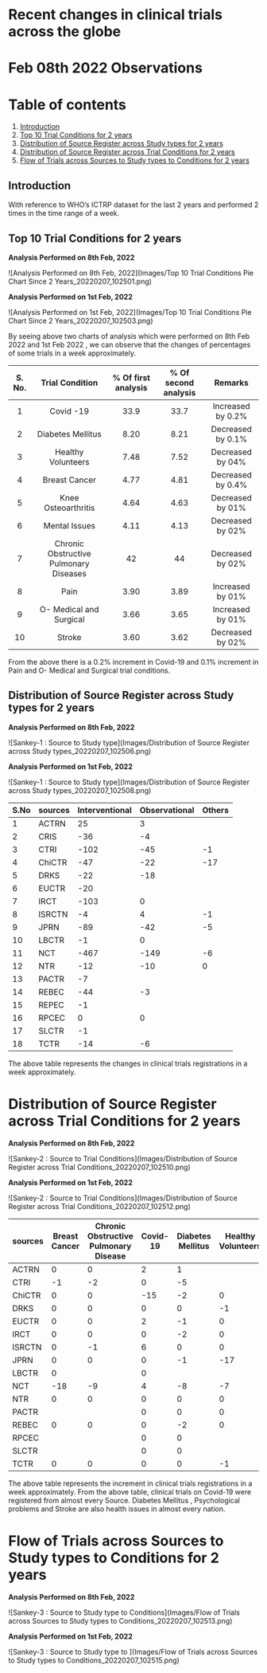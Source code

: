 # Recent changes in clinical trials across the globe

# Feb 08th 2022 Observations

# Table of contents
1. [Introduction](#Introduction)
2. [Top 10 Trial Conditions for 2 years](#Top10TrialConditions)
3. [Distribution of Source Register across Study types for 2 years](#Source_to_Study)    
4. [Distribution of Source Register across Trial Conditions for 2 years](#Source_to_Conditions)
5. [Flow of Trials across Sources to Study types to Conditions for 2 years](#Source_to_StudyType_to_Conditions)


## Introduction <a name="Introduction"></a>
With reference to WHO’s ICTRP dataset for the last 2 years and performed 2 times in the time range of a week.

## Top 10 Trial Conditions for 2 years <a name="Top10TrialConditions"></a>

**Analysis Performed on 8th Feb, 2022**
 <!-- <img align="centre" width="1200" height="800" src="Images/Top 10 Trial Conditions Pie Chart Since 2 Years_20220207_102501.png"> -->

![Analysis Performed on 8th Feb, 2022](Images/Top 10 Trial Conditions Pie Chart Since 2 Years_20220207_102501.png) 

**Analysis Performed on 1st Feb, 2022**
<!-- <img align="centre" width="1200" height="800" src="Images/Top 10 Trial Conditions Pie Chart Since 2 Years_20220207_102503.png"> -->

![Analysis Performed on 1st Feb, 2022](Images/Top 10 Trial Conditions Pie Chart Since 2 Years_20220207_102503.png)


By seeing above two charts of analysis which were performed on 8th Feb 2022 and 1st Feb 2022 , we can observe that the changes of percentages of some trials in a week approximately.


| S. No. |             Trial Condition            | % Of first analysis | % Of second analysis |       Remarks      |
|:------:|:--------------------------------------:|:-------------------:|:--------------------:|:------------------:|
| 1      | Covid -19                              | 33.9                | 33.7                 | Increased by 0.2%  |
| 2      | Diabetes Mellitus                      | 8.20                | 8.21                 | Decreased by 0.1% |
| 3      | Healthy Volunteers                     | 7.48                | 7.52                 | Decreased by 04% |
| 4      | Breast Cancer                          | 4.77                | 4.81                 | Decreased by 0.4%  |
| 5      | Knee Osteoarthritis                    | 4.64                | 4.63                 | Decreased by 01% |
| 6      | Mental Issues                          | 4.11                | 4.13                 | Decreased by 02% |
| 7      | Chronic Obstructive Pulmonary Diseases | 42                | 44                 | Decreased by 02% |
| 8      | Pain                                   | 3.90                | 3.89                 | Increased by 01% |
| 9      | O- Medical and Surgical                | 3.66                | 3.65                 | Increased by 01% |
| 10     | Stroke                                 | 3.60                | 3.62                 | Decreased by 02% |

From the above there is a 0.2% increment in Covid-19 and 0.1% increment in Pain and O- Medical and Surgical trial conditions.


## Distribution of Source Register across Study types for 2 years <a name="Source_to_Study"></a>

**Analysis Performed on 8th Feb, 2022**
<!-- <img align="centre" width="1200" height="1500" src="Images/Distribution of Source Register across Study types_20220207_102506.png"> -->

![Sankey-1 : Source to Study type](Images/Distribution of Source Register across Study types_20220207_102506.png)


**Analysis Performed on 1st Feb, 2022**
<!-- <img align="centre" width="1200" height="1500" src="Images/Distribution of Source Register across Study types_20220207_102508.png"> -->
![Sankey-1 : Source to Study type](Images/Distribution of Source Register across Study types_20220207_102508.png)

 | S.No |sources |Interventional |Observational |Others |
 |--- | --- | --- | --- | --- | 
 | 1 | ACTRN | 25 | 3 |  | 
 | 2 | CRIS | -36 | -4 |  | 
 | 3 | CTRI | -102 | -45 | -1 | 
 | 4 | ChiCTR | -47 | -22 | -17 | 
 | 5 | DRKS | -22 | -18 |  | 
 | 6 | EUCTR | -20 |  |  | 
 | 7 | IRCT | -103 | 0 |  | 
 | 8 | ISRCTN | -4 | 4 | -1 | 
 | 9 | JPRN | -89 | -42 | -5 | 
 | 10 | LBCTR | -1 | 0 |  | 
 | 11 | NCT | -467 | -149 | -6 | 
 | 12 | NTR | -12 | -10 | 0 | 
 | 13 | PACTR | -7 |  |  | 
 | 14 | REBEC | -44 | -3 |  | 
 | 15 | REPEC | -1 |  |  | 
 | 16 | RPCEC | 0 | 0 |  | 
 | 17 | SLCTR | -1 |  |  | 
 | 18 | TCTR | -14 | -6 |  | 

The above table represents the changes in clinical trials registrations in  a week approximately.

# Distribution of Source Register across Trial Conditions for 2 years <a name="Source_to_Conditions"></a>

**Analysis Performed on 8th Feb, 2022**
<!-- <img align="centre" width="1200" height="1500" src="Images/Distribution of Source Register across Trial Conditions_20220207_102510.png"> -->
![Sankey-2 : Source to Trial Conditions](Images/Distribution of Source Register across Trial Conditions_20220207_102510.png)


**Analysis Performed on 1st Feb, 2022**
<!-- <img align="centre" width="1200" height="1500" src="Images/Distribution of Source Register across Trial Conditions_20220207_102512.png"> -->
![Sankey-2 : Source to Trial Conditions](Images/Distribution of Source Register across Trial Conditions_20220207_102512.png)


 | sources |Breast Cancer |Chronic Obstructive Pulmonary Disease |Covid-19 |Diabetes Mellitus |Healthy Volunteers |Knee Osteoarthritis |Mental Issues |O- Medical and Surgical |Pain |Stroke |
 |--- | --- | --- | --- | --- | --- | --- | --- | --- | --- | --- | 
 | ACTRN | 0 | 0 | 2 | 1 |  | -1 | 1 |  | 4 | -2 | 
 | CTRI | -1 | -2 | 0 | -5 |  | -1 |  | -4 | -2 | 0 | 
 | ChiCTR | 0 | 0 | -15 | -2 | 0 | -2 | 0 |  | 0 | -2 | 
 | DRKS | 0 | 0 | 0 | 0 | -1 | -1 | 0 |  | 0 | 0 | 
 | EUCTR | 0 | 0 | 2 | -1 | 0 | 0 |  |  | 0 | 0 | 
 | IRCT | 0 | 0 | 0 | -2 | 0 | -1 | -2 |  | -1 | 0 | 
 | ISRCTN | 0 | -1 | 6 | 0 | 0 | 0 | 0 |  | 0 | 0 | 
 | JPRN | 0 | 0 | 0 | -1 | -17 | 0 | -4 |  | -1 | -1 | 
 | LBCTR | 0 |  | 0 |  |  |  | 0 |  |  |  | 
 | NCT | -18 | -9 | 4 | -8 | -7 | -1 | -7 |  | -7 | -6 | 
 | NTR | 0 | 0 | 0 | 0 | 0 | 0 | 0 |  | 0 | -1 | 
 | PACTR |  |  | 0 | 0 | 0 |  |  |  |  |  | 
 | REBEC | 0 | 0 | 0 | -2 | 0 | 0 | 0 |  | 0 | 0 | 
 | RPCEC |  |  | 0 | 0 |  |  | 0 |  |  |  | 
 | SLCTR |  |  | 0 | 0 |  |  | 0 |  |  | 0 | 
 | TCTR | 0 | 0 | 0 | 0 | -1 | 0 | 0 |  | 0 | 0 | 


The above table represents the increment in clinical trials registrations in a week approximately.
From the above table, clinical trials on Covid-19 were registered from almost every Source. Diabetes Mellitus , Psychological problems and Stroke are also health issues in almost every nation.


# Flow of Trials across Sources to Study types to Conditions for 2 years <a name="Source_to_StudyType_to_Conditions"></a>


**Analysis Performed on 8th Feb, 2022**
<!-- <img align="centre" width="1200" height="1500" src="Images/Flow of Trials across Sources to Study types to Conditions_20220207_102513.png"> -->
![Sankey-3 : Source to Study type to Conditions](Images/Flow of Trials across Sources to Study types to Conditions_20220207_102513.png)


**Analysis Performed on 1st Feb, 2022**
<!-- <img align="centre" width="1200" height="1500" src="Images/Flow of Trials across Sources to Study types to Conditions_20220207_102515.png"> -->
![Sankey-3 : Source to Study type to ](Images/Flow of Trials across Sources to Study types to Conditions_20220207_102515.png)

